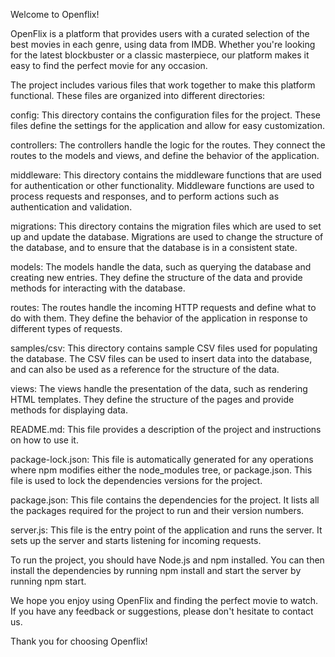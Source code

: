 Welcome to Openflix!

OpenFlix is a platform that provides users with a curated selection of the best movies in each genre, using data from IMDB. Whether you're looking for the latest blockbuster or a classic masterpiece, our platform makes it easy to find the perfect movie for any occasion.

The project includes various files that work together to make this platform functional. These files are organized into different directories:

config: This directory contains the configuration files for the project. These files define the settings for the application and allow for easy customization.

controllers: The controllers handle the logic for the routes. They connect the routes to the models and views, and define the behavior of the application.

middleware: This directory contains the middleware functions that are used for authentication or other functionality. Middleware functions are used to process requests and responses, and to perform actions such as authentication and validation.

migrations: This directory contains the migration files which are used to set up and update the database. Migrations are used to change the structure of the database, and to ensure that the database is in a consistent state.

models: The models handle the data, such as querying the database and creating new entries. They define the structure of the data and provide methods for interacting with the database.

routes: The routes handle the incoming HTTP requests and define what to do with them. They define the behavior of the application in response to different types of requests.

samples/csv: This directory contains sample CSV files used for populating the database. The CSV files can be used to insert data into the database, and can also be used as a reference for the structure of the data.

views: The views handle the presentation of the data, such as rendering HTML templates. They define the structure of the pages and provide methods for displaying data.

README.md: This file provides a description of the project and instructions on how to use it.

package-lock.json: This file is automatically generated for any operations where npm modifies either the node_modules tree, or package.json. This file is used to lock the dependencies versions for the project.

package.json: This file contains the dependencies for the project. It lists all the packages required for the project to run and their version numbers.

server.js: This file is the entry point of the application and runs the server. It sets up the server and starts listening for incoming requests.

To run the project, you should have Node.js and npm installed. You can then install the dependencies by running npm install and start the server by running npm start.

We hope you enjoy using OpenFlix and finding the perfect movie to watch. If you have any feedback or suggestions, please don't hesitate to contact us.

Thank you for choosing Openflix!
